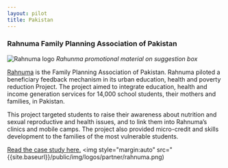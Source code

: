 ```yaml
---
layout: pilot
title: Pakistan
---
```


### Rahnuma Family Planning Association of Pakistan

![Rahnuma logo]({{site.baseurl}}/public/img/pakistan/Pakistanpic.jpg)
*Rahunma promotional material on suggestion box*

[Rahnuma](http://www.fpapak.org) is the Family Planning Association of Pakistan. Rahnuma piloted a beneficiary feedback mechanism in its urban education, health and poverty reduction Project. The project aimed to integrate education, health and income generation services for 14,000 school students, their mothers and families, in Pakistan.

This project targeted students to raise their awareness about nutrition and sexual reproductive and health issues, and to link them into Rahnuma’s clinics and mobile camps. The project also provided micro-credit and skills development to the families of the most vulnerable students.

[Read the case study here.](http://cdn.worldvision.org.uk/files/9614/6056/3517/Pakistan1.pdf)
<img style="margin:auto" src="{{site.baseurl}}/public/img/logos/partner/rahnuma.png)
